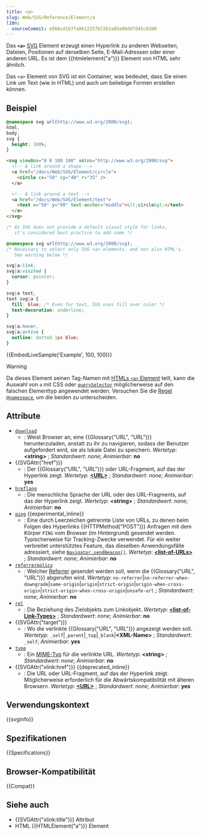 ```yaml
---
title: <a>
slug: Web/SVG/Reference/Element/a
l10n:
  sourceCommit: e9b6cd1b7fa8612257b72b2a85a96dd7d45c0200
---
```


Das **`<a>`** [SVG](/de/docs/Web/SVG) Element erzeugt einen Hyperlink zu anderen Webseiten, Dateien, Positionen auf derselben Seite, E-Mail-Adressen oder einer anderen URL. Es ist dem {{htmlelement("a")}} Element von HTML sehr ähnlich.

Das `<a>` Element von SVG ist ein Container, was bedeutet, dass Sie einen Link um Text (wie in HTML) und auch um beliebige Formen erstellen können.

## Beispiel

```css hidden
@namespace svg url(http://www.w3.org/2000/svg);
html,
body,
svg {
  height: 100%;
}
```

```html
<svg viewBox="0 0 100 100" xmlns="http://www.w3.org/2000/svg">
  <!-- A link around a shape -->
  <a href="/docs/Web/SVG/Element/circle">
    <circle cx="50" cy="40" r="35" />
  </a>

  <!-- A link around a text -->
  <a href="/docs/Web/SVG/Element/text">
    <text x="50" y="90" text-anchor="middle">&lt;circle&gt;</text>
  </a>
</svg>
```

```css
/* As SVG does not provide a default visual style for links,
   it's considered best practice to add some */

@namespace svg url(http://www.w3.org/2000/svg);
/* Necessary to select only SVG <a> elements, and not also HTML's.
   See warning below */

svg|a:link,
svg|a:visited {
  cursor: pointer;
}

svg|a text,
text svg|a {
  fill: blue; /* Even for text, SVG uses fill over color */
  text-decoration: underline;
}

svg|a:hover,
svg|a:active {
  outline: dotted 1px blue;
}
```

{{EmbedLiveSample('Example', 100, 100)}}

> [!WARNING]
> Da dieses Element seinen Tag-Namen mit [HTMLs `<a>` Element](/de/docs/Web/HTML/Reference/Elements/a) teilt, kann die Auswahl von `a` mit CSS oder [`querySelector`](/de/docs/Web/API/Document/querySelector) möglicherweise auf den falschen Elementtyp angewendet werden. Versuchen Sie die [Regel `@namespace`](/de/docs/Web/CSS/@namespace), um die beiden zu unterscheiden.

## Attribute

- [`download`](/de/docs/Web/HTML/Reference/Elements/a#download)
  - : Weist Browser an, eine {{Glossary("URL", "URL")}} herunterzuladen, anstatt zu ihr zu navigieren, sodass der Benutzer aufgefordert wird, sie als lokale Datei zu speichern.
    _Wertetyp_: **\<string>** ; _Standardwert_: _none_; _Animierbar_: **no**
- {{SVGAttr("href")}}
  - : Der {{Glossary("URL", "URL")}} oder URL-Fragment, auf das der Hyperlink zeigt.
    _Wertetyp_: **[\<URL>](/de/docs/Web/SVG/Guides/Content_type#url)** ; _Standardwert_: _none_; _Animierbar_: **yes**
- [`hreflang`](/de/docs/Web/HTML/Reference/Elements/a#hreflang)
  - : Die menschliche Sprache der URL oder des URL-Fragments, auf das der Hyperlink zeigt.
    _Wertetyp_: **\<string>** ; _Standardwert_: _none_; _Animierbar_: **no**
- [`ping`](/de/docs/Web/HTML/Reference/Elements/a#ping) {{experimental_inline}}
  - : Eine durch Leerzeichen getrennte Liste von URLs, zu denen beim Folgen des Hyperlinks {{HTTPMethod("POST")}} Anfragen mit dem Körper `PING` vom Browser (im Hintergrund) gesendet werden. Typischerweise für Tracking-Zwecke verwendet. Für ein weiter verbreitet unterstütztes Feature, das dieselben Anwendungsfälle adressiert, siehe [`Navigator.sendBeacon()`](/de/docs/Web/API/Navigator/sendBeacon).
    _Wertetyp_: **[\<list-of-URLs>](/de/docs/Web/SVG/Guides/Content_type#list-of-ts)** ; _Standardwert_: _none_; _Animierbar_: **no**
- [`referrerpolicy`](/de/docs/Web/HTML/Reference/Elements/a#referrerpolicy)
  - : Welcher [Referrer](/de/docs/Web/HTTP/Reference/Headers/Referer) gesendet werden soll, wenn die {{Glossary("URL", "URL")}} abgerufen wird.
    _Wertetyp_: `no-referrer`|`no-referrer-when-downgrade`|`same-origin`|`origin`|`strict-origin`|`origin-when-cross-origin`|`strict-origin-when-cross-origin`|`unsafe-url` ; _Standardwert_: _none_; _Animierbar_: **no**
- [`rel`](/de/docs/Web/HTML/Reference/Elements/a#rel)
  - : Die Beziehung des Zielobjekts zum Linkobjekt.
    _Wertetyp_: **[\<list-of-Link-Types>](/de/docs/Web/HTML/Reference/Attributes/rel)** ; _Standardwert_: _none_; _Animierbar_: **no**
- {{SVGAttr("target")}}
  - : Wo die verlinkte {{Glossary("URL", "URL")}} angezeigt werden soll.
    _Wertetyp_: `_self`|`_parent`|`_top`|`_blank`|**\<XML-Name>** ; _Standardwert_: `_self`; _Animierbar_: **yes**
- [`type`](/de/docs/Web/HTML/Reference/Elements/a#type)
  - : Ein [MIME-Typ](/en-US/Glossary/MIME_type) für die verlinkte URL.
    _Wertetyp_: **\<string>** ; _Standardwert_: _none_; _Animierbar_: **no**
- {{SVGAttr("xlink:href")}} {{deprecated_inline}}
  - : Die URL oder URL-Fragment, auf das der Hyperlink zeigt. Möglicherweise erforderlich für die Abwärtskompatibilität mit älteren Browsern.
    _Wertetyp_: **[\<URL>](/de/docs/Web/SVG/Guides/Content_type#url)** ; _Standardwert_: _none_; _Animierbar_: **yes**

## Verwendungskontext

{{svginfo}}

## Spezifikationen

{{Specifications}}

## Browser-Kompatibilität

{{Compat}}

## Siehe auch

- {{SVGAttr("xlink:title")}} Attribut
- HTML {{HTMLElement("a")}} Element

